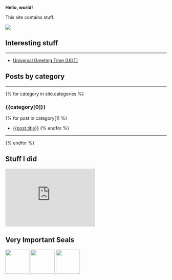 
**Hello, world!**

This site contains stuff.

<img src="https://i.eliens.co/sigil.png" />

## Interesting stuff

---

* [Universal Greeting Time (UGT)](/ugt.html)

## Posts by category

---

{% for category in site.categories %}
### {{category[0]}}

{% for post in category[1] %}
* [{{post.title}}]({{post.url}})
{% endfor %}

---

{% endfor %}

## Stuff I did

<div data-iframe-width="150" data-iframe-height="270" data-share-badge-id="35ec5e10-1bda-4e4c-8fe9-39cd3ccb0625" data-share-badge-host="https://www.youracclaim.com"></div>
<div data-iframe-width="150" data-iframe-height="270" data-share-badge-id="f1b3976a-e2c4-4c5c-ae9c-679ba57f605e" data-share-badge-host="https://www.youracclaim.com"></div>
<div data-iframe-width="150" data-iframe-height="270" data-share-badge-id="4cbe824e-bb12-47fe-9189-e4dc24e71f9b" data-share-badge-host="https://www.youracclaim.com"></div>
<div data-iframe-width="150" data-iframe-height="270" data-share-badge-id="28184da4-1583-4d34-8243-03ece8c36e89" data-share-badge-host="https://www.youracclaim.com"></div>
<iframe src="https://widget.bunq.com/embed?type=EASY_GREEN&dark=true&uuid=db041c13-44e7-4002-b811-c7d59f7428c2&variant=PLANET" width="280" height="180" frameBorder="0" allow="encrypted-media"></iframe>

## Very Important Seals

<a href="https://www.troyhunt.com/why-i-am-worlds-greatest-lover-and/" target="_blank">
    <img src="https://i.eliens.co/site/mcafee.jpg" height="75px" />
    <img src="https://i.eliens.co/site/norton_secure_seal.png" height="75px" />
    <img src="https://i.eliens.co/site/trustwave.jpg" height="75px" />
</a>

<script type="text/javascript" async src="https://cdn.youracclaim.com/assets/utilities/embed.js"></script>
